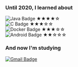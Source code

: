 ### Until 2020, I learned about
 ![Java Badge](https://img.shields.io/badge/Language-Java-yellow) ★★★★☆  
 ![C Badge](https://img.shields.io/badge/Language-C-blueviolet)   ★★★☆☆  
 ![Docker Badge](https://img.shields.io/badge/Skill-Docker-blue)  ★★★☆☆  
 ![Android Badge](https://img.shields.io/badge/Skill-Android-green) ★★☆☆☆  

### And now I'm studying
 
 
 

 [![Gmail Badge](https://img.shields.io/badge/Gmail-d14836?style=flat-square&logo=Gmail&logoColor=white&link=mailto:snugyun01@gmail.com)](mailto:mementohora96@gmail.com)
